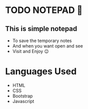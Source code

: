 # TODO NOTEPAD 📄
## This is simple notepad
*  To save the temporary notes
* And when you want open and see
* Visit and Enjoy 😉


# Languages Used
   * HTML
   * CSS
   * Bootstrap
   * Javascript